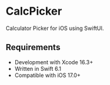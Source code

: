 # CalcPicker

Calculator Picker for iOS using SwiftUI.

## Requirements

- Development with Xcode 16.3+
- Written in Swift 6.1
- Compatible with iOS 17.0+
